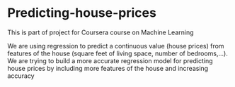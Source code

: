 # Predicting-house-prices
This is part of project for Coursera course on Machine Learning


We are using regression to predict a continuous value (house prices) from features of the house (square feet of living space, number of bedrooms,...).
We are trying to build a more accurate regression model for predicting house prices by including more features of the house and increasing accuracy
